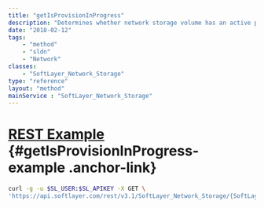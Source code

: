 ```yaml
---
title: "getIsProvisionInProgress"
description: "Determines whether network storage volume has an active provision transaction."
date: "2018-02-12"
tags:
    - "method"
    - "sldn"
    - "Network"
classes:
    - "SoftLayer_Network_Storage"
type: "reference"
layout: "method"
mainService : "SoftLayer_Network_Storage"
---
```


# [REST Example](#getIsProvisionInProgress-example) <a href="/article/rest/"><i class="fas fa-question"></i></a> {#getIsProvisionInProgress-example .anchor-link} 
```bash
curl -g -u $SL_USER:$SL_APIKEY -X GET \
'https://api.softlayer.com/rest/v3.1/SoftLayer_Network_Storage/{SoftLayer_Network_StorageID}/getIsProvisionInProgress'
```
